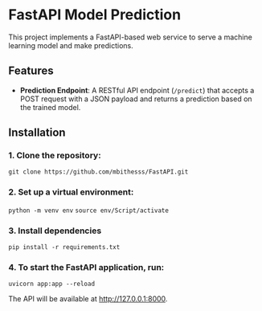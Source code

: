 # FastAPI Model Prediction

This project implements a FastAPI-based web service to serve a machine learning model and make predictions.

## Features
- **Prediction Endpoint**: A RESTful API endpoint (`/predict`) that accepts a POST request with a JSON payload and returns a prediction based on the trained model.


## Installation

### 1. Clone the repository:
`git clone https://github.com/mbithesss/FastAPI.git`


### 2. Set up a virtual environment:
`python -m venv env`
`source env/Script/activate`

### 3. Install dependencies
`pip install -r requirements.txt`

### 4. To start the FastAPI application, run:
`uvicorn app:app --reload`

The API will be available at http://127.0.0.1:8000.


